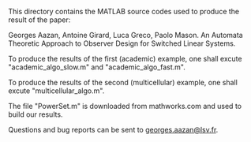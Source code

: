 This directory contains the MATLAB source codes used to produce the result of the paper:

Georges Aazan, Antoine Girard, Luca Greco, Paolo Mason. An Automata Theoretic Approach to Observer Design for Switched Linear Systems.

To produce the results of the first (academic) example, one shall excute "academic_algo_slow.m" and "academic_algo_fast.m".

To produce the results of the second (multicellular) example, one shall excute "multicellular_algo.m".

The file "PowerSet.m" is downloaded from mathworks.com and used to build our results.

Questions and bug reports can be sent to georges.aazan@lsv.fr.
